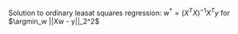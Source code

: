 Solution to ordinary leasat squares regression:
$w^* = (X^TX)^{-1}X^Ty$ for $\argmin_w ||Xw - y||_2^2$
